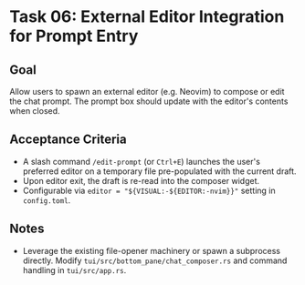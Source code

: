 # Task 06: External Editor Integration for Prompt Entry

## Goal
Allow users to spawn an external editor (e.g. Neovim) to compose or edit the chat prompt. The prompt box should update with the editor's contents when closed.

## Acceptance Criteria
- A slash command `/edit-prompt` (or `Ctrl+E`) launches the user's preferred editor on a temporary file pre-populated with the current draft.
- Upon editor exit, the draft is re-read into the composer widget.
- Configurable via `editor = "${VISUAL:-${EDITOR:-nvim}}"` setting in `config.toml`.

## Notes
- Leverage the existing file-opener machinery or spawn a subprocess directly.
  Modify `tui/src/bottom_pane/chat_composer.rs` and command handling in `tui/src/app.rs`.
